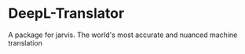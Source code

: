 # DeepL-Translator
A  package for jarvis. The world's most accurate and nuanced machine translation
